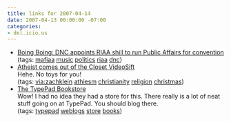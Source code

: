 ```yaml
---
title: links for 2007-04-14
date: 2007-04-13 00:00:00 -07:00
categories:
- del.icio.us
---
```


<ul class="delicious">
    <li>
        <div class="delicious-link"><a href="http://www.boingboing.net/2007/04/12/dnc_appoints_riaa_sh.html">Boing Boing: DNC appoints RIAA shill to run Public Affairs for convention</a></div>
        <div class="delicious-tags">(tags: <a href="http://del.icio.us/torrez/mafiaa">mafiaa</a> <a href="http://del.icio.us/torrez/music">music</a> <a href="http://del.icio.us/torrez/politics">politics</a> <a href="http://del.icio.us/torrez/riaa">riaa</a> <a href="http://del.icio.us/torrez/dnc">dnc</a>)</div>
    </li>
    <li>
        <div class="delicious-link"><a href="http://www.videosift.com/video/Atheist-comes-out-of-the-Closet">Atheist comes out of the Closet VideoSift</a></div>
        <div class="delicious-extended">Hehe. No toys for you!</div>
        <div class="delicious-tags">(tags: <a href="http://del.icio.us/torrez/via:zachklein">via:zachklein</a> <a href="http://del.icio.us/torrez/athiesm">athiesm</a> <a href="http://del.icio.us/torrez/christianity">christianity</a> <a href="http://del.icio.us/torrez/religion">religion</a> <a href="http://del.icio.us/torrez/christmas">christmas</a>)</div>
    </li>
    <li>
        <div class="delicious-link"><a href="http://books.typepad.com/store/">The TypePad Bookstore</a></div>
        <div class="delicious-extended">Wow! I had no idea they had a store for this. There really is a lot of neat stuff going on at TypePad. You should blog there.</div>
        <div class="delicious-tags">(tags: <a href="http://del.icio.us/torrez/typepad">typepad</a> <a href="http://del.icio.us/torrez/weblogs">weblogs</a> <a href="http://del.icio.us/torrez/store">store</a> <a href="http://del.icio.us/torrez/books">books</a>)</div>
    </li>
</ul>
